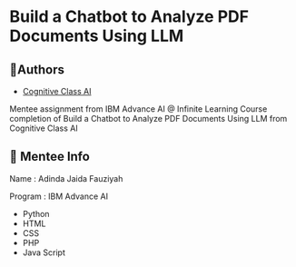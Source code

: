 # Build a Chatbot to Analyze PDF Documents Using LLM

## 🔗Authors

- [Cognitive Class AI](https://courses.cognitiveclass.ai/)

Mentee assignment from IBM Advance AI @ Infinite Learning Course completion of Build a Chatbot to Analyze PDF Documents Using LLM from Cognitive Class AI


## 🐹 Mentee Info 
Name : Adinda Jaida Fauziyah

Program : IBM Advance AI

* Python
* HTML
* CSS
* PHP
* Java Script
